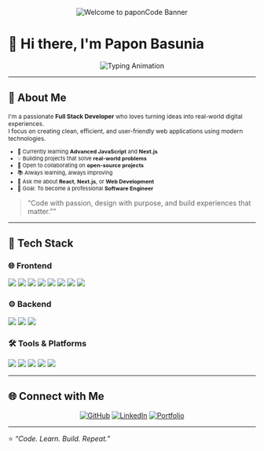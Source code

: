 <p align="center">
  <img src="https://capsule-render.vercel.app/api?type=waving&color=gradient&customColorList=12&height=200&section=header&text=Welcome%20to%20paponCode%20&fontSize=40&fontColor=fff&animation=fadeIn&fontAlignY=35" alt="Welcome to paponCode Banner" />
</p>


# 👋 Hi there, I'm **Papon Basunia**

<!-- 🧠 Typing Animation -->
<p align="center">
  <img src="https://readme-typing-svg.herokuapp.com?font=Fira+Code&size=28&duration=3000&pause=1000&color=00C9FF&center=true&vCenter=true&width=700&lines=Full+Stack+Web+Developer;Passionate+about+React+%26+Next.js;Building+Modern+%26+Scalable+Web+Apps;Welcome+to+paponCode+👨‍💻" alt="Typing Animation" />
</p>

---

## 💫 About Me

<p style="font-size: 12px;">
I'm a passionate <b>Full Stack Developer</b> who loves turning ideas into real-world digital experiences.<br/>
I focus on creating clean, efficient, and user-friendly web applications using modern technologies.
</p>

<ul style="font-size: 11px;">
  <li>🌱 Currently learning <b>Advanced JavaScript</b> and <b>Next.js</b></li>
  <li>💡 Building projects that solve <b>real-world problems</b></li>
  <li>🤝 Open to collaborating on <b>open-source projects</b></li>
  <li>📚 Always learning, always improving</li>
  <li>💬 Ask me about <b>React</b>, <b>Next.js</b>, or <b>Web Development</b></li>
  <li>🎯 Goal: To become a professional <b>Software Engineer</b></li>
</ul>

> “Code with passion, design with purpose, and build experiences that matter.””

---

## 🧠 Tech Stack

### 🌐 Frontend  
<p align="left">
  <img src="https://img.shields.io/badge/HTML5-E34F26?style=for-the-badge&logo=html5&logoColor=white" />
  <img src="https://img.shields.io/badge/CSS3-1572B6?style=for-the-badge&logo=css3&logoColor=white" />
  <img src="https://img.shields.io/badge/JavaScript-F7DF1E?style=for-the-badge&logo=javascript&logoColor=black" />
  <img src="https://img.shields.io/badge/React-20232A?style=for-the-badge&logo=react&logoColor=61DAFB" />
  <img src="https://img.shields.io/badge/Next.js-000000?style=for-the-badge&logo=nextdotjs&logoColor=white" />
  <img src="https://img.shields.io/badge/Vue.js-35495E?style=for-the-badge&logo=vuedotjs&logoColor=4FC08D" />
  <img src="https://img.shields.io/badge/Tailwind_CSS-38B2AC?style=for-the-badge&logo=tailwind-css&logoColor=white" />
  <img src="https://img.shields.io/badge/Styled--Components-DB7093?style=for-the-badge&logo=styled-components&logoColor=white" />
</p>

### ⚙️ Backend  
<p align="left">
  <img src="https://img.shields.io/badge/Node.js-339933?style=for-the-badge&logo=nodedotjs&logoColor=white" />
  <img src="https://img.shields.io/badge/Express.js-000000?style=for-the-badge&logo=express&logoColor=white" />
  <img src="https://img.shields.io/badge/Firebase-FFCA28?style=for-the-badge&logo=firebase&logoColor=black" />
</p>

### 🛠 Tools & Platforms  
<p align="left">
  <img src="https://img.shields.io/badge/Git-F05032?style=for-the-badge&logo=git&logoColor=white" />
  <img src="https://img.shields.io/badge/GitHub-181717?style=for-the-badge&logo=github&logoColor=white" />
  <img src="https://img.shields.io/badge/VS_Code-0078D4?style=for-the-badge&logo=visualstudiocode&logoColor=white" />
  <img src="https://img.shields.io/badge/Vite-646CFF?style=for-the-badge&logo=vite&logoColor=white" />
  <img src="https://img.shields.io/badge/Linux-FCC624?style=for-the-badge&logo=linux&logoColor=black" />
</p>

---

## 🌐 Connect with Me

<p align="center">
  <a href="https://github.com/paponCode"><img src="https://img.shields.io/badge/GitHub-paponCode-181717?style=for-the-badge&logo=github" alt="GitHub"/></a>
  <a href="https://linkedin.com/"><img src="https://img.shields.io/badge/LinkedIn-paponbasunia121-0077B5?style=for-the-badge&logo=linkedin&logoColor=white" alt="LinkedIn"/></a>
  <a href="#"><img src="https://img.shields.io/badge/Portfolio-Visit-0A66C2?style=for-the-badge&logo=vercel&logoColor=white" alt="Portfolio"/></a>
</p>

---

⭐️ *“Code. Learn. Build. Repeat.”*

